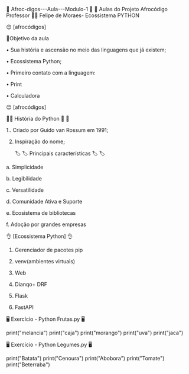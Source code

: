 :stars: Afroc-digos---Aula---Modulo-1 :stars:
:stars: Aulas do Projeto Afrocódigo Professor :technologist: Felipe de Moraes- Ecossistema PYTHON

:blush: [afrocódigos]

:anger:Objetivo da aula

• Sua história e ascensão no meio das linguagens que já existem;

• Ecossistema Python;

• Primeiro contato com a linguagem:

• Print

• Calculadora


:blush: [afrocódigos]

 :closed_book::closed_book: História do Python :closed_book: :closed_book:

1.. Criado por Guido van Rossum em 1991;

2. Inspiração do nome;


	:label: 	:label:  Principais características 	:label: 	:label:

a. Simplicidade

b. Legibilidade

c. Versatilidade

d. Comunidade Ativa e Suporte

e. Ecosistema de bibliotecas

f. Adoção por grandes empresas


:ok_hand:  [Ecossistema Python] 	:ok_hand:

1. Gerenciador de pacotes pip

2. venv(ambientes virtuais)

3. Web

4. Dianqo+ DRF

5. Flask

6. FastAPI

 :desktop_computer: Exercício - Python Frutas.py :desktop_computer:

  print("melancia")
  print("caja")
  print("morango")
  print("uva")
  print("jaca")

  :desktop_computer: Exercício - Python Legumes.py :desktop_computer:

  print("Batata")
  print("Cenoura")
  print("Abobora")
  print("Tomate")
  print("Beterraba")

